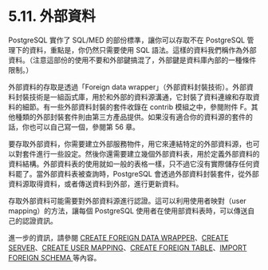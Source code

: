 # 5.11. 外部資料

PostgreSQL 實作了 SQL/MED 的部份標準，讓你可以存取不在 PostgreSQL 管理下的資料，重點是，你仍然只需要使用 SQL 語法。這樣的資料我們稱作為外部資料。（注意這部份的使用不要和外部鍵搞混了，外部鍵是資料庫內部的一種條件限制。）

外部資料的存取是透過「Foreign data wrapper」（外部資料封裝技術）。外部資料封裝技術是一組函式庫，用於和外部的資料源溝通，它封裝了資料連線和存取資料的細節。有一些外部資料封裝的套件收錄在 contrib 模組之中，參閱附件 F。其他種類的外部封裝套件則由第三方產品提供。如果沒有適合你的資料源的套件的話，你也可以自己寫一個，參閱第 56 章。

要存取外部資料，你需要建立外部服務物件，用它來連結特定的外部資料源，也可以對套件進行一些設定。然後你還需要建立幾個外部資料表，用於定義外部資料的資料結構。外部資料表的使用就如一般的表格一樣，只不過它沒有實際儲存任何資料罷了。當外部資料表被查詢時，PostgreSQL 會透過外部資料封裝套件，從外部資料源取得資料，或者傳送資料到外部，進行更新資料。

存取外部資料可能需要對外部資料源進行認證。這可以利用使用者映對（user mapping）的方法，讓每個 PostgreSQL 使用者在使用部資料表時，可以傳送自己的認證資訊。

進一步的資訊，請參閱 [CREATE FOREIGN DATA WRAPPER](https://github.com/pgsql-tw/documents/tree/a096b206440e1ac8cdee57e1ae7a74730f0ee146/vi-reference/i-sql-commands/create-foreign-data-wrapper.md)、[CREATE SERVER](https://github.com/pgsql-tw/documents/tree/a096b206440e1ac8cdee57e1ae7a74730f0ee146/vi-reference/i-sql-commands/create-server.md)、[CREATE USER MAPPING](https://github.com/pgsql-tw/documents/tree/a096b206440e1ac8cdee57e1ae7a74730f0ee146/vi-reference/i-sql-commands/create-user-mapping.md)、[CREATE FOREIGN TABLE](https://github.com/pgsql-tw/documents/tree/a096b206440e1ac8cdee57e1ae7a74730f0ee146/vi-reference/i-sql-commands/create-foreign-table.md)、[IMPORT FOREIGN SCHEMA ](https://github.com/pgsql-tw/documents/tree/a096b206440e1ac8cdee57e1ae7a74730f0ee146/vi-reference/i-sql-commands/import-foreign-schema.md)等內容。

